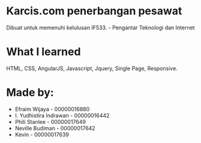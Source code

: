 # Karcis.com penerbangan pesawat

Dibuat untuk memenuhi kelulusan IF533. - Pengantar Teknologi dan Internet

# What I learned

HTML, CSS, AngularJS, Javascript, Jquery, Single Page, Responsive.

# Made by:
- Efraim Wijaya - 00000016880
- I. Yudhistira Indrawan - 00000016442
- Phili Stanlee - 00000017649
- Neville Budiman - 00000017642
- Kevin - 00000017639


